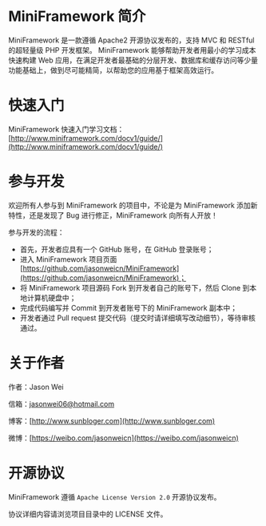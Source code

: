 MiniFramework 简介
====================

MiniFramework 是一款遵循 Apache2 开源协议发布的，支持 MVC 和 RESTful 的超轻量级 PHP 开发框架。
MiniFramework 能够帮助开发者用最小的学习成本快速构建 Web 应用，在满足开发者最基础的分层开发、数据库和缓存访问等少量功能基础上，做到尽可能精简，以帮助您的应用基于框架高效运行。

快速入门
====================

MiniFramework 快速入门学习文档：[http://www.miniframework.com/docv1/guide/](http://www.miniframework.com/docv1/guide/)

参与开发
====================

欢迎所有人参与到 MiniFramework 的项目中，不论是为 MiniFramework 添加新特性，还是发现了 Bug 进行修正，MiniFramework 向所有人开放！

参与开发的流程：

* 首先，开发者应具有一个 GitHub 账号，在 GitHub 登录账号；
* 进入 MiniFramework 项目页面 [https://github.com/jasonweicn/MiniFramework](https://github.com/jasonweicn/MiniFramework)；
* 将 MiniFramework 项目源码 Fork 到开发者自己的账号下，然后 Clone 到本地计算机硬盘中；
* 完成代码编写并 Commit 到开发者账号下的 MiniFramework 副本中；
* 开发者通过 Pull request 提交代码（提交时请详细填写改动细节），等待审核通过。

关于作者
====================

作者：Jason Wei

信箱：jasonwei06@hotmail.com

博客：[http://www.sunbloger.com](http://www.sunbloger.com)

微博：[https://weibo.com/jasonweicn](https://weibo.com/jasonweicn)

开源协议
====================

MiniFramework 遵循 `Apache License Version 2.0` 开源协议发布。

协议详细内容请浏览项目目录中的 LICENSE 文件。
